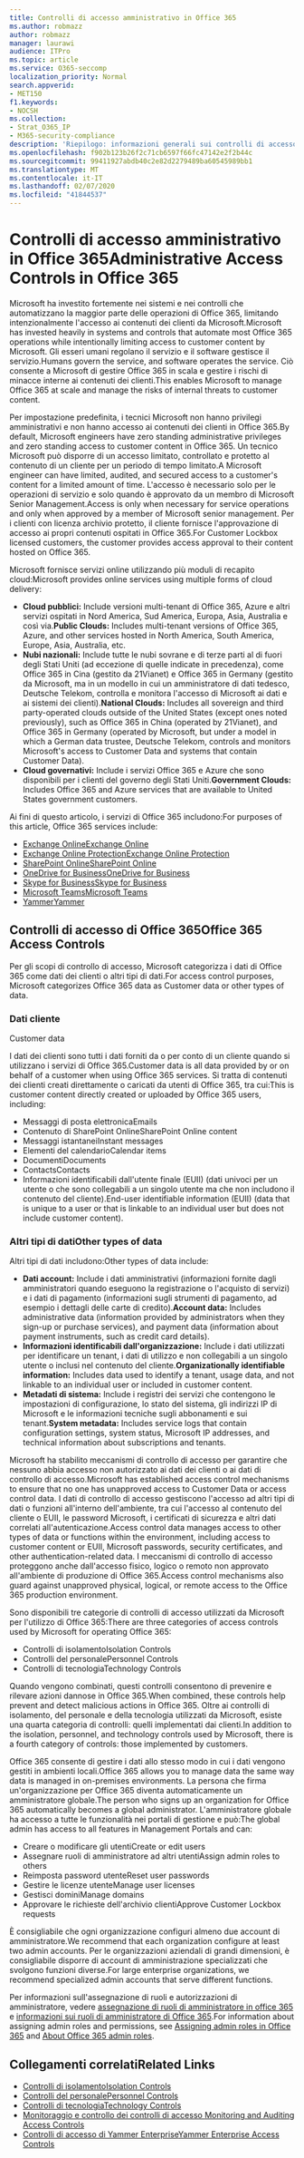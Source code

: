 ```yaml
---
title: Controlli di accesso amministrativo in Office 365
ms.author: robmazz
author: robmazz
manager: laurawi
audience: ITPro
ms.topic: article
ms.service: O365-seccomp
localization_priority: Normal
search.appverid:
- MET150
f1.keywords:
- NOCSH
ms.collection:
- Strat_O365_IP
- M365-security-compliance
description: 'Riepilogo: informazioni generali sui controlli di accesso amministrativo e sulla categorizzazione dei dati di Office 365.'
ms.openlocfilehash: f902b123b26f2c71cb6597f66fc47142e2f2b44c
ms.sourcegitcommit: 99411927abdb40c2e82d2279489ba60545989bb1
ms.translationtype: MT
ms.contentlocale: it-IT
ms.lasthandoff: 02/07/2020
ms.locfileid: "41844537"
---
```

# <a name="administrative-access-controls-in-office-365"></a><span data-ttu-id="82d86-103">Controlli di accesso amministrativo in Office 365</span><span class="sxs-lookup"><span data-stu-id="82d86-103">Administrative Access Controls in Office 365</span></span> 

<span data-ttu-id="82d86-104">Microsoft ha investito fortemente nei sistemi e nei controlli che automatizzano la maggior parte delle operazioni di Office 365, limitando intenzionalmente l'accesso ai contenuti dei clienti da Microsoft.</span><span class="sxs-lookup"><span data-stu-id="82d86-104">Microsoft has invested heavily in systems and controls that automate most Office 365 operations while intentionally limiting access to customer content by Microsoft.</span></span> <span data-ttu-id="82d86-105">Gli esseri umani regolano il servizio e il software gestisce il servizio.</span><span class="sxs-lookup"><span data-stu-id="82d86-105">Humans govern the service, and software operates the service.</span></span> <span data-ttu-id="82d86-106">Ciò consente a Microsoft di gestire Office 365 in scala e gestire i rischi di minacce interne ai contenuti dei clienti.</span><span class="sxs-lookup"><span data-stu-id="82d86-106">This enables Microsoft to manage Office 365 at scale and manage the risks of internal threats to customer content.</span></span>

<span data-ttu-id="82d86-107">Per impostazione predefinita, i tecnici Microsoft non hanno privilegi amministrativi e non hanno accesso ai contenuti dei clienti in Office 365.</span><span class="sxs-lookup"><span data-stu-id="82d86-107">By default, Microsoft engineers have zero standing administrative privileges and zero standing access to customer content in Office 365.</span></span> <span data-ttu-id="82d86-108">Un tecnico Microsoft può disporre di un accesso limitato, controllato e protetto al contenuto di un cliente per un periodo di tempo limitato.</span><span class="sxs-lookup"><span data-stu-id="82d86-108">A Microsoft engineer can have limited, audited, and secured access to a customer's content for a limited amount of time.</span></span> <span data-ttu-id="82d86-109">L'accesso è necessario solo per le operazioni di servizio e solo quando è approvato da un membro di Microsoft Senior Management.</span><span class="sxs-lookup"><span data-stu-id="82d86-109">Access is only when necessary for service operations and only when approved by a member of Microsoft senior management.</span></span> <span data-ttu-id="82d86-110">Per i clienti con licenza archivio protetto, il cliente fornisce l'approvazione di accesso ai propri contenuti ospitati in Office 365.</span><span class="sxs-lookup"><span data-stu-id="82d86-110">For Customer Lockbox licensed customers, the customer provides access approval to their content hosted on Office 365.</span></span>

<span data-ttu-id="82d86-111">Microsoft fornisce servizi online utilizzando più moduli di recapito cloud:</span><span class="sxs-lookup"><span data-stu-id="82d86-111">Microsoft provides online services using multiple forms of cloud delivery:</span></span>

- <span data-ttu-id="82d86-112">**Cloud pubblici:** Include versioni multi-tenant di Office 365, Azure e altri servizi ospitati in Nord America, Sud America, Europa, Asia, Australia e così via.</span><span class="sxs-lookup"><span data-stu-id="82d86-112">**Public Clouds:** Includes multi-tenant versions of Office 365, Azure, and other services hosted in North America, South America, Europe, Asia, Australia, etc.</span></span>
- <span data-ttu-id="82d86-113">**Nubi nazionali:** Include tutte le nubi sovrane e di terze parti al di fuori degli Stati Uniti (ad eccezione di quelle indicate in precedenza), come Office 365 in Cina (gestito da 21Vianet) e Office 365 in Germany (gestito da Microsoft, ma in un modello in cui un amministratore di dati tedesco, Deutsche Telekom, controlla e monitora l'accesso di Microsoft ai dati e ai sistemi dei clienti).</span><span class="sxs-lookup"><span data-stu-id="82d86-113">**National Clouds:** Includes all sovereign and third party-operated clouds outside of the United States (except ones noted previously), such as Office 365 in China (operated by 21Vianet), and Office 365 in Germany (operated by Microsoft, but under a model in which a German data trustee, Deutsche Telekom, controls and monitors Microsoft's access to Customer Data and systems that contain Customer Data).</span></span>
- <span data-ttu-id="82d86-114">**Cloud governativi:** Include i servizi Office 365 e Azure che sono disponibili per i clienti del governo degli Stati Uniti.</span><span class="sxs-lookup"><span data-stu-id="82d86-114">**Government Clouds:** Includes Office 365 and Azure services that are available to United States government customers.</span></span>

<span data-ttu-id="82d86-115">Ai fini di questo articolo, i servizi di Office 365 includono:</span><span class="sxs-lookup"><span data-stu-id="82d86-115">For purposes of this article, Office 365 services include:</span></span>

- [<span data-ttu-id="82d86-116">Exchange Online</span><span class="sxs-lookup"><span data-stu-id="82d86-116">Exchange Online</span></span>](https://docs.microsoft.com/Exchange/exchange-online)
- [<span data-ttu-id="82d86-117">Exchange Online Protection</span><span class="sxs-lookup"><span data-stu-id="82d86-117">Exchange Online Protection</span></span>](https://docs.microsoft.com/Office365/SecurityCompliance/eop/exchange-online-protection-overview)
- [<span data-ttu-id="82d86-118">SharePoint Online</span><span class="sxs-lookup"><span data-stu-id="82d86-118">SharePoint Online</span></span>](https://docs.microsoft.com/sharepoint/sharepoint-online)
- [<span data-ttu-id="82d86-119">OneDrive for Business</span><span class="sxs-lookup"><span data-stu-id="82d86-119">OneDrive for Business</span></span>](https://docs.microsoft.com/OneDrive/onedrive)
- [<span data-ttu-id="82d86-120">Skype for Business</span><span class="sxs-lookup"><span data-stu-id="82d86-120">Skype for Business</span></span>](https://docs.microsoft.com/SkypeForBusiness/skype-for-business-online)
- [<span data-ttu-id="82d86-121">Microsoft Teams</span><span class="sxs-lookup"><span data-stu-id="82d86-121">Microsoft Teams</span></span>](https://docs.microsoft.com/MicrosoftTeams/Teams-overview)
- [<span data-ttu-id="82d86-122">Yammer</span><span class="sxs-lookup"><span data-stu-id="82d86-122">Yammer</span></span>](https://docs.microsoft.com/yammer/yammer-landing-page)

## <a name="office-365-access-controls"></a><span data-ttu-id="82d86-123">Controlli di accesso di Office 365</span><span class="sxs-lookup"><span data-stu-id="82d86-123">Office 365 Access Controls</span></span>

<span data-ttu-id="82d86-124">Per gli scopi di controllo di accesso, Microsoft categorizza i dati di Office 365 come dati dei clienti o altri tipi di dati.</span><span class="sxs-lookup"><span data-stu-id="82d86-124">For access control purposes, Microsoft categorizes Office 365 data as Customer data or other types of data.</span></span>

### <a name="customer-data"></a><span data-ttu-id="82d86-125">Dati cliente
</span><span class="sxs-lookup"><span data-stu-id="82d86-125">Customer data</span></span>

<span data-ttu-id="82d86-126">I dati dei clienti sono tutti i dati forniti da o per conto di un cliente quando si utilizzano i servizi di Office 365.</span><span class="sxs-lookup"><span data-stu-id="82d86-126">Customer data is all data provided by or on behalf of a customer when using Office 365 services.</span></span> <span data-ttu-id="82d86-127">Si tratta di contenuti dei clienti creati direttamente o caricati da utenti di Office 365, tra cui:</span><span class="sxs-lookup"><span data-stu-id="82d86-127">This is customer content directly created or uploaded by Office 365 users, including:</span></span>

- <span data-ttu-id="82d86-128">Messaggi di posta elettronica</span><span class="sxs-lookup"><span data-stu-id="82d86-128">Emails</span></span>
- <span data-ttu-id="82d86-129">Contenuto di SharePoint Online</span><span class="sxs-lookup"><span data-stu-id="82d86-129">SharePoint Online content</span></span>
- <span data-ttu-id="82d86-130">Messaggi istantanei</span><span class="sxs-lookup"><span data-stu-id="82d86-130">Instant messages</span></span>
- <span data-ttu-id="82d86-131">Elementi del calendario</span><span class="sxs-lookup"><span data-stu-id="82d86-131">Calendar items</span></span>
- <span data-ttu-id="82d86-132">Documenti</span><span class="sxs-lookup"><span data-stu-id="82d86-132">Documents</span></span>
- <span data-ttu-id="82d86-133">Contacts</span><span class="sxs-lookup"><span data-stu-id="82d86-133">Contacts</span></span>
- <span data-ttu-id="82d86-134">Informazioni identificabili dall'utente finale (EUII) (dati univoci per un utente o che sono collegabili a un singolo utente ma che non includono il contenuto del cliente).</span><span class="sxs-lookup"><span data-stu-id="82d86-134">End-user identifiable information (EUII) (data that is unique to a user or that is linkable to an individual user but does not include customer content).</span></span>

### <a name="other-types-of-data"></a><span data-ttu-id="82d86-135">Altri tipi di dati</span><span class="sxs-lookup"><span data-stu-id="82d86-135">Other types of data</span></span>

<span data-ttu-id="82d86-136">Altri tipi di dati includono:</span><span class="sxs-lookup"><span data-stu-id="82d86-136">Other types of data include:</span></span>

- <span data-ttu-id="82d86-137">**Dati account:** Include i dati amministrativi (informazioni fornite dagli amministratori quando eseguono la registrazione o l'acquisto di servizi) e i dati di pagamento (informazioni sugli strumenti di pagamento, ad esempio i dettagli delle carte di credito).</span><span class="sxs-lookup"><span data-stu-id="82d86-137">**Account data:** Includes administrative data (information provided by administrators when they sign-up or purchase services), and payment data (information about payment instruments, such as credit card details).</span></span>
- <span data-ttu-id="82d86-138">**Informazioni identificabili dall'organizzazione:** Include i dati utilizzati per identificare un tenant, i dati di utilizzo e non collegabili a un singolo utente o inclusi nel contenuto del cliente.</span><span class="sxs-lookup"><span data-stu-id="82d86-138">**Organizationally identifiable information:** Includes data used to identify a tenant, usage data, and not linkable to an individual user or included in customer content.</span></span>
- <span data-ttu-id="82d86-139">**Metadati di sistema:** Include i registri dei servizi che contengono le impostazioni di configurazione, lo stato del sistema, gli indirizzi IP di Microsoft e le informazioni tecniche sugli abbonamenti e sui tenant.</span><span class="sxs-lookup"><span data-stu-id="82d86-139">**System metadata:** Includes service logs that contain configuration settings, system status, Microsoft IP addresses, and technical information about subscriptions and tenants.</span></span>

<span data-ttu-id="82d86-140">Microsoft ha stabilito meccanismi di controllo di accesso per garantire che nessuno abbia accesso non autorizzato ai dati dei clienti o ai dati di controllo di accesso.</span><span class="sxs-lookup"><span data-stu-id="82d86-140">Microsoft has established access control mechanisms to ensure that no one has unapproved access to Customer Data or access control data.</span></span> <span data-ttu-id="82d86-141">I dati di controllo di accesso gestiscono l'accesso ad altri tipi di dati o funzioni all'interno dell'ambiente, tra cui l'accesso al contenuto del cliente o EUII, le password Microsoft, i certificati di sicurezza e altri dati correlati all'autenticazione.</span><span class="sxs-lookup"><span data-stu-id="82d86-141">Access control data manages access to other types of data or functions within the environment, including access to customer content or EUII, Microsoft passwords, security certificates, and other authentication-related data.</span></span> <span data-ttu-id="82d86-142">I meccanismi di controllo di accesso proteggono anche dall'accesso fisico, logico o remoto non approvato all'ambiente di produzione di Office 365.</span><span class="sxs-lookup"><span data-stu-id="82d86-142">Access control mechanisms also guard against unapproved physical, logical, or remote access to the Office 365 production environment.</span></span>

<span data-ttu-id="82d86-143">Sono disponibili tre categorie di controlli di accesso utilizzati da Microsoft per l'utilizzo di Office 365:</span><span class="sxs-lookup"><span data-stu-id="82d86-143">There are three categories of access controls used by Microsoft for operating Office 365:</span></span>

- <span data-ttu-id="82d86-144">Controlli di isolamento</span><span class="sxs-lookup"><span data-stu-id="82d86-144">Isolation Controls</span></span>
- <span data-ttu-id="82d86-145">Controlli del personale</span><span class="sxs-lookup"><span data-stu-id="82d86-145">Personnel Controls</span></span>
- <span data-ttu-id="82d86-146">Controlli di tecnologia</span><span class="sxs-lookup"><span data-stu-id="82d86-146">Technology Controls</span></span>

<span data-ttu-id="82d86-147">Quando vengono combinati, questi controlli consentono di prevenire e rilevare azioni dannose in Office 365.</span><span class="sxs-lookup"><span data-stu-id="82d86-147">When combined, these controls help prevent and detect malicious actions in Office 365.</span></span> <span data-ttu-id="82d86-148">Oltre ai controlli di isolamento, del personale e della tecnologia utilizzati da Microsoft, esiste una quarta categoria di controlli: quelli implementati dai clienti.</span><span class="sxs-lookup"><span data-stu-id="82d86-148">In addition to the isolation, personnel, and technology controls used by Microsoft, there is a fourth category of controls: those implemented by customers.</span></span>

<span data-ttu-id="82d86-149">Office 365 consente di gestire i dati allo stesso modo in cui i dati vengono gestiti in ambienti locali.</span><span class="sxs-lookup"><span data-stu-id="82d86-149">Office 365 allows you to manage data the same way data is managed in on-premises environments.</span></span> <span data-ttu-id="82d86-150">La persona che firma un'organizzazione per Office 365 diventa automaticamente un amministratore globale.</span><span class="sxs-lookup"><span data-stu-id="82d86-150">The person who signs up an organization for Office 365 automatically becomes a global administrator.</span></span> <span data-ttu-id="82d86-151">L'amministratore globale ha accesso a tutte le funzionalità nei portali di gestione e può:</span><span class="sxs-lookup"><span data-stu-id="82d86-151">The global admin has access to all features in Management Portals and can:</span></span>

- <span data-ttu-id="82d86-152">Creare o modificare gli utenti</span><span class="sxs-lookup"><span data-stu-id="82d86-152">Create or edit users</span></span>
- <span data-ttu-id="82d86-153">Assegnare ruoli di amministratore ad altri utenti</span><span class="sxs-lookup"><span data-stu-id="82d86-153">Assign admin roles to others</span></span>
- <span data-ttu-id="82d86-154">Reimposta password utente</span><span class="sxs-lookup"><span data-stu-id="82d86-154">Reset user passwords</span></span>
- <span data-ttu-id="82d86-155">Gestire le licenze utente</span><span class="sxs-lookup"><span data-stu-id="82d86-155">Manage user licenses</span></span>
- <span data-ttu-id="82d86-156">Gestisci domini</span><span class="sxs-lookup"><span data-stu-id="82d86-156">Manage domains</span></span>
- <span data-ttu-id="82d86-157">Approvare le richieste dell'archivio clienti</span><span class="sxs-lookup"><span data-stu-id="82d86-157">Approve Customer Lockbox requests</span></span>

<span data-ttu-id="82d86-158">È consigliabile che ogni organizzazione configuri almeno due account di amministratore.</span><span class="sxs-lookup"><span data-stu-id="82d86-158">We recommend that each organization configure at least two admin accounts.</span></span> <span data-ttu-id="82d86-159">Per le organizzazioni aziendali di grandi dimensioni, è consigliabile disporre di account di amministrazione specializzati che svolgono funzioni diverse.</span><span class="sxs-lookup"><span data-stu-id="82d86-159">For large enterprise organizations, we recommend specialized admin accounts that serve different functions.</span></span>

<span data-ttu-id="82d86-160">Per informazioni sull'assegnazione di ruoli e autorizzazioni di amministratore, vedere [assegnazione di ruoli di amministratore in office 365](https://support.office.com/article/Assigning-admin-roles-in-Office-365-eac4d046-1afd-4f1a-85fc-8219c79e1504) e [informazioni sui ruoli di amministratore di Office 365](https://support.office.com/article/Permissions-in-Office-365-DA585EEA-F576-4F55-A1E0-87090B6AAA9D).</span><span class="sxs-lookup"><span data-stu-id="82d86-160">For information about assigning admin roles and permissions, see [Assigning admin roles in Office 365](https://support.office.com/article/Assigning-admin-roles-in-Office-365-eac4d046-1afd-4f1a-85fc-8219c79e1504) and [About Office 365 admin roles](https://support.office.com/article/Permissions-in-Office-365-DA585EEA-F576-4F55-A1E0-87090B6AAA9D).</span></span>

## <a name="related-links"></a><span data-ttu-id="82d86-161">Collegamenti correlati</span><span class="sxs-lookup"><span data-stu-id="82d86-161">Related Links</span></span>

- [<span data-ttu-id="82d86-162">Controlli di isolamento</span><span class="sxs-lookup"><span data-stu-id="82d86-162">Isolation Controls</span></span>](office-365-isolation-controls.md)
- [<span data-ttu-id="82d86-163">Controlli del personale</span><span class="sxs-lookup"><span data-stu-id="82d86-163">Personnel Controls</span></span>](office-365-personnel-controls.md)
- [<span data-ttu-id="82d86-164">Controlli di tecnologia</span><span class="sxs-lookup"><span data-stu-id="82d86-164">Technology Controls</span></span>](office-365-technology-controls.md)
- [<span data-ttu-id="82d86-165">Monitoraggio e controllo dei controlli di accesso </span><span class="sxs-lookup"><span data-stu-id="82d86-165">Monitoring and Auditing Access Controls</span></span>](office-365-monitoring-and-auditing-access-controls.md)
- [<span data-ttu-id="82d86-166">Controlli di accesso di Yammer Enterprise</span><span class="sxs-lookup"><span data-stu-id="82d86-166">Yammer Enterprise Access Controls</span></span>](office-365-yammer-enterprise-access-controls.md)